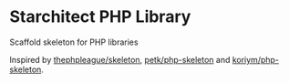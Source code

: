 # Starchitect PHP Library

Scaffold skeleton for PHP libraries

Inspired by [thephpleague/skeleton](https://github.com/thephpleague/skeleton), [petk/php-skeleton](https://github.com/petk/php-skeleton) and 
[koriym/php-skeleton](https://github.com/koriym/Koriym.PhpSkeleton).